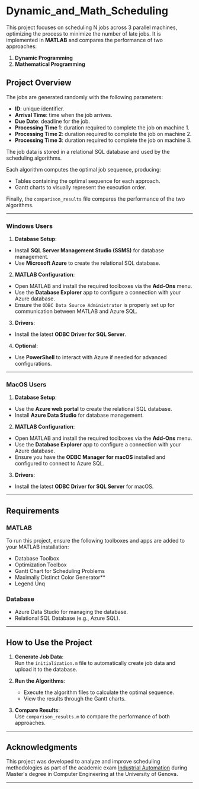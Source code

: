 # Dynamic_and_Math_Scheduling

This project focuses on scheduling N jobs across 3 parallel machines, optimizing the process to minimize the number of late jobs. It is implemented in **MATLAB** and compares the performance of two approaches:  
1. **Dynamic Programming**  
2. **Mathematical Programming**

## Project Overview

The jobs are generated randomly with the following parameters:  
- **ID**: unique identifier.  
- **Arrival Time**: time when the job arrives.  
- **Due Date**: deadline for the job.  
- **Processing Time 1**: duration required to complete the job on machine 1.
- **Processing Time 2**: duration required to complete the job on machine 2.
- **Processing Time 3**: duration required to complete the job on machine 3.  

The job data is stored in a relational SQL database and used by the scheduling algorithms.  

Each algorithm computes the optimal job sequence, producing:  
- Tables containing the optimal sequence for each approach.  
- Gantt charts to visually represent the execution order.  

Finally, the `comparison_results` file compares the performance of the two algorithms.

---

### Windows Users

1. **Database Setup**:
  - Install **SQL Server Management Studio (SSMS)** for database management.
  - Use **Microsoft Azure** to create the relational SQL database.
    
2. **MATLAB Configuration**:
  - Open MATLAB and install the required toolboxes via the **Add-Ons** menu.
  - Use the **Database Explorer** app to configure a connection with your Azure database.
  - Ensure the `ODBC Data Source Administrator` is properly set up for communication between MATLAB and Azure SQL.
    
3. **Drivers**:
  - Install the latest **ODBC Driver for SQL Server**.
    
4. **Optional**:
  - Use **PowerShell** to interact with Azure if needed for advanced configurations.

---

### MacOS Users

1. **Database Setup**:
  - Use the **Azure web portal** to create the relational SQL database.
  - Install **Azure Data Studio** for database management.
    
2. **MATLAB Configuration**:
  - Open MATLAB and install the required toolboxes via the **Add-Ons** menu.
  - Use the **Database Explorer** app to configure a connection with your Azure database.
  - Ensure you have the **ODBC Manager for macOS** installed and configured to connect to Azure SQL.
    
3. **Drivers**:
  - Install the latest **ODBC Driver for SQL Server** for macOS.

---

## Requirements

### MATLAB
To run this project, ensure the following toolboxes and apps are added to your MATLAB installation:  
- Database Toolbox
- Optimization Toolbox
- Gantt Chart for Scheduling Problems
- Maximally Distinct Color Generator**  
- Legend Unq  

### Database 
- Azure Data Studio for managing the database.  
- Relational SQL Database (e.g., Azure SQL).  

---

## How to Use the Project

1. **Generate Job Data**:  
   Run the `initialization.m` file to automatically create job data and upload it to the database.

2. **Run the Algorithms**:  
   - Execute the algorithm files to calculate the optimal sequence.  
   - View the results through the Gantt charts.  

3. **Compare Results**:  
   Use `comparison_results.m` to compare the performance of both approaches.
   
--- 

## Acknowledgments

This project was developed to analyze and improve scheduling methodologies as part of the academic exam [Industrial Automation](https://corsi.unige.it/off.f/2021/ins/51470) during Master's degree in Computer Engineering at the University of Genova.

---


